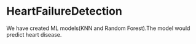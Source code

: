 # HeartFailureDetection
We have created ML models(KNN and Random Forest).The model would predict heart disease.
